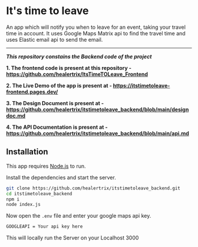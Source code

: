 
# It's time to leave
An app which will notify you when to leave for an event, taking your travel time in account.
It uses Google Maps Matrix api to find the travel time and uses Elastic email api to send the email.
___
***This repository constains the Backend code of the project***

**1. The frontend code is present at this repository -  https://github.com/healertrix/ItsTimeTOLeave_Frontend**

**2. The Live Demo of the app is present at - https://itstimetoleave-frontend.pages.dev/**

**3. The Design Document is present at - https://github.com/healertrix/itstimetoleave_backend/blob/main/designdoc.md**

**4. The API Documentation is present at - https://github.com/healertrix/itstimetoleave_backend/blob/main/api.md**




## Installation

This app requires [Node.js](https://nodejs.org/) to run.

Install the dependencies and start the server.

```sh
git clone https://github.com/healertrix/itstimetoleave_backend.git
cd itstimetoleave_backend
npm i
node index.js
```
Now open the `.env` file and enter your google maps api key.
```sh
GOOGLEAPI = Your api key here

```
This will locally run the Server on your Localhost 3000